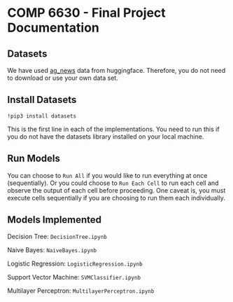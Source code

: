 # COMP 6630 - Final Project Documentation

## Datasets

We have used [ag_news](https://huggingface.co/datasets/ag_news) data from huggingface. Therefore, you do not need to download or use your own data set. 

## Install Datasets

`!pip3 install datasets`

This is the first line in each of the implementations. You need to run this if you do not have the datasets library installed on your local machine.

## Run Models

You can choose to `Run All` if you would like to run everything at once (sequentially). Or you could choose to `Run Each Cell` to run each cell and observe the output of each cell before proceeding. One caveat is, you must execute cells sequentially if you are choosing to run them each individually. 

## Models Implemented

Decision Tree: `DecisionTree.ipynb`

Naive Bayes: `NaiveBayes.ipynb`

Logistic Regression: `LogisticRegression.ipynb`

Support Vector Machine: `SVMClassifier.ipynb`

Multilayer Perceptron: `MultilayerPerceptron.ipynb`